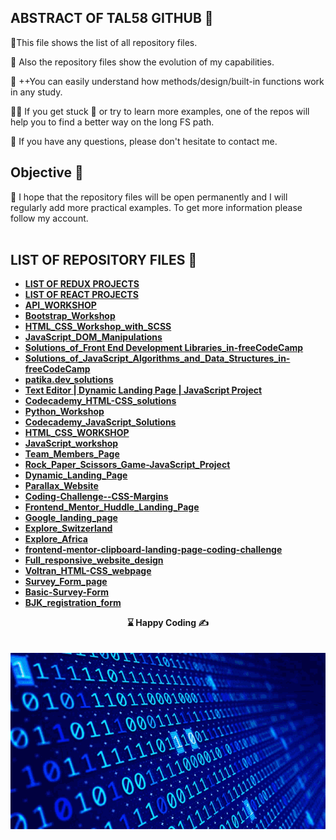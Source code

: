 

## ABSTRACT OF TAL58 GITHUB  🌄

🌲This file shows the list of all repository files.

🔗 Also the repository files show the evolution of my capabilities.

🐍  ++You can easily understand how methods/design/built-in functions work in any study.

👨‍💻 If you get stuck 🐛 or try to learn more examples, one of the repos will help you to find a better way on the long FS path.

📨 If you have any questions, please don't hesitate to contact me.

## Objective 🎯 

🏇 I hope that the repository files will be open permanently and I will regularly add more practical examples. To get more information please follow my account.
<br><br>

## <b>LIST OF REPOSITORY FILES<b> 💾

- [LIST OF REDUX PROJECTS](https://github.com/Tal58/todo_app_with_REDUX_API_CRUD_operations)
- [LIST OF REACT PROJECTS](https://github.com/Tal58/HTML_CSS_WORKSHOP/tree/master/read_me_file%20-%202)
- [API_WORKSHOP](https://github.com/Tal58/API_WORKSHOP)
- [Bootstrap_Workshop](https://github.com/Tal58/Bootstrap_Workshop)
- [HTML_CSS_Workshop_with_SCSS](https://github.com/Tal58/HTML_CSS_Workshop_with_SCSS)
- [JavaScript_DOM_Manipulations](https://github.com/Tal58/JavaScript_DOM_Manipulations)
- [Solutions_of_Front End Development Libraries_in-freeCodeCamp](https://github.com/Tal58/freeCodeCamp_Front-End-Development-Libraries.git)
- [Solutions_of_JavaScript_Algorithms_and_Data_Structures_in-freeCodeCamp](https://github.com/Tal58/Solutions_of_JavaScript_Algorithms_and_Data_Structures_in-freeCodeCamp)
- [patika.dev_solutions](https://github.com/Tal58/patika.dev_solutions)
- [Text Editor | Dynamic Landing Page | JavaScript Project](https://github.com/Tal58/Text_Editor)
- [Codecademy_HTML-CSS_solutions](https://github.com/Tal58/Codecademy_HTML-CSS_solutions)
- [Python_Workshop](https://github.com/Tal58/Python_Workshop)
- [Codecademy_JavaScript_Solutions](https://github.com/Tal58/Codecademy_JavaScript_Solutions)
- [HTML_CSS_WORKSHOP](https://github.com/Tal58/HTML_CSS_WORKSHOP)
- [JavaScript_workshop ](https://github.com/Tal58/JavaScript_workshop)
- [Team_Members_Page](https://github.com/Tal58/Team_Members_Page)
- [Rock_Paper_Scissors_Game-JavaScript_Project](https://github.com/Tal58/Rock_Paper_Scissors_Game-JavaScript_Project)
- [Dynamic_Landing_Page ](https://github.com/Tal58/Dynamic_Landing_Page)
- [Parallax_Website](https://github.com/Tal58/Parallax_Website)
- [Coding-Challenge--CSS-Margins](https://github.com/Tal58/Coding-Challenge--CSS-Margins)
- [Frontend_Mentor_Huddle_Landing_Page ](https://github.com/Tal58/Frontend_Mentor_Huddle_Landing_Page)
- [Google_landing_page](https://github.com/Tal58/Google_landing_page)
- [Explore_Switzerland](https://github.com/Tal58/Explore_Switzerland)
- [Explore_Africa ](https://github.com/Tal58/Explore_Africa)
- [frontend-mentor-clipboard-landing-page-coding-challenge](https://github.com/Tal58/frontend-mentor-clipboard-landing-page-coding-challenge)
- [Full_responsive_website_design](https://github.com/Tal58/Full_responsive_website_design)
- [Voltran_HTML-CSS_webpage](https://github.com/Tal58/Voltran_HTML-CSS_webpage)
- [Survey_Form_page](https://github.com/Tal58/Survey_Form_page)
- [Basic-Survey-Form](https://github.com/Tal58/Basic-Survey-Form)
- [BJK_registration_form](https://github.com/Tal58/BJK_registration_form)


<center> ⌛ Happy Coding  ✍ </center>
<br>
<br>

<img src="./coding.gif" align="left" alt="desktop_version">



